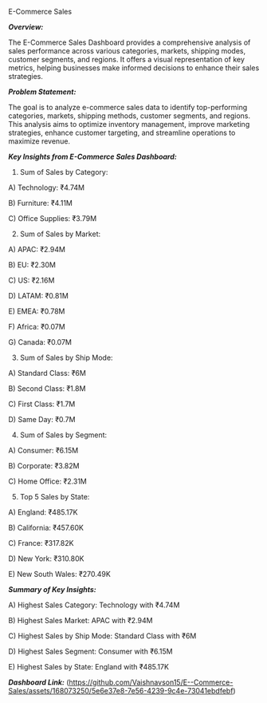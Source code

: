 E-Commerce Sales

***Overview:***

The E-Commerce Sales Dashboard provides a comprehensive analysis of sales performance across various categories, markets, shipping modes, customer segments, and regions. It offers a visual representation of key metrics, helping businesses make informed decisions to enhance their sales strategies.

***Problem Statement:***

The goal is to analyze e-commerce sales data to identify top-performing categories, markets, shipping methods, customer segments, and regions. This analysis aims to optimize inventory management, improve marketing strategies, enhance customer targeting, and streamline operations to maximize revenue.

***Key Insights from E-Commerce Sales Dashboard:***

1.	Sum of Sales by Category:

A) Technology: ₹4.74M

B) Furniture: ₹4.11M

C) Office Supplies: ₹3.79M

2.	Sum of Sales by Market:

A) APAC: ₹2.94M

B) EU: ₹2.30M

C) US: ₹2.16M

D) LATAM: ₹0.81M

E) EMEA: ₹0.78M

F) Africa: ₹0.07M

G) Canada: ₹0.07M

3.	Sum of Sales by Ship Mode:

A) Standard Class: ₹6M

B) Second Class: ₹1.8M

C) First Class: ₹1.7M

D) Same Day: ₹0.7M

4.	Sum of Sales by Segment:

A) Consumer: ₹6.15M

B) Corporate: ₹3.82M

C) Home Office: ₹2.31M

5.	Top 5 Sales by State:

A) England: ₹485.17K

B) California: ₹457.60K

C) France: ₹317.82K

D) New York: ₹310.80K

E) New South Wales: ₹270.49K

***Summary of Key Insights:***

A) Highest Sales Category: Technology with ₹4.74M

B) Highest Sales Market: APAC with ₹2.94M

C) Highest Sales by Ship Mode: Standard Class with ₹6M

D) Highest Sales Segment: Consumer with ₹6.15M

E) Highest Sales by State: England with ₹485.17K

***Dashboard Link:***
(https://github.com/Vaishnavson15/E--Commerce-Sales/assets/168073250/5e6e37e8-7e56-4239-9c4e-73041ebdfebf)


